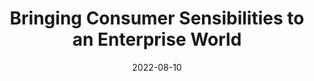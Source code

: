 ---
title: "Bringing Consumer Sensibilities to an Enterprise World"
date: 2022-08-10
location: UX Healthcare - Amsterdam
description: Many consumer applications are far more user friendly than enterprise tools. So why is it that enterprise applications do not follow the conventions of consumer software? Given the context of enterprise and consumer apps, this talk will highlight the lessons learned and best practices in consumer environment and explore bringing these sensibilities into the enterprise world!
link: https://uxhealthcare.co/schedule-amsterdam-conference-2022/
---